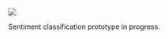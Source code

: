 ![](https://db-feed.s3.amazonaws.com/legacy/Screen_Shot_2019_05_14_at_10_48_51_AM-1557845636376.png)

Sentiment classification prototype in progress.
